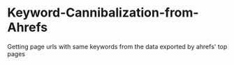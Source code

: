 # Keyword-Cannibalization-from-Ahrefs
Getting page urls with same keywords from the data exported by ahrefs' top pages
